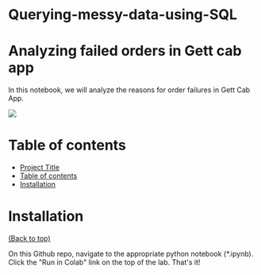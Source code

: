 # Querying-messy-data-using-SQL

<!-- Add banner here -->

# Analyzing failed orders in Gett cab app

<!-- Add buttons here -->

<!-- Describe your project in brief -->

In this notebook, we will analyze the reasons for order failures in Gett Cab App.

![](https://parkinsurance.co.uk/wp-content/uploads/2015/07/get-taxi-covent-garden.jpeg)

<!-- Add a demo for your project -->

<!-- After you have written about your project, it is a good idea to have a demo/preview(**video/gif/screenshots** are good options) of your project so that people can know what to expect in your project. You could also add the demo in the previous section with the product description.

Here is a random GIF as a placeholder.

![Random GIF](https://media.giphy.com/media/ZVik7pBtu9dNS/giphy.gif) -->

# Table of contents

<!-- After you have introduced your project, it is a good idea to add a **Table of contents** or **TOC** as **cool** people say it. This would make it easier for people to navigate through your README and find exactly what they are looking for.

Here is a sample TOC(*wow! such cool!*) that is actually the TOC for this README. -->

- [Project Title](#project-title)
- [Table of contents](#table-of-contents)
- [Installation](#installation)

# Installation
[(Back to top)](#table-of-contents)

<!-- *You might have noticed the **Back to top** button(if not, please notice, it's right there!). This is a good idea because it makes your README **easy to navigate.*** 
 -->
 
On this Github repo, navigate to the appropriate python notebook (*.ipynb). Click the "Run in Colab" link on the top of the lab. That's it!
